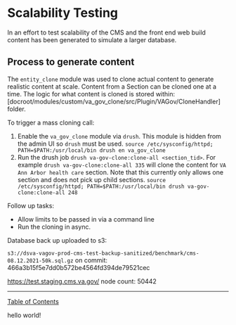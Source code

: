 # Scalability Testing

In an effort to test scalability of the CMS and the front end web build content has been generated to simulate a larger database.

## Process to generate content

The `entity_clone` module was used to clone actual content to generate realistic content at scale.  Content from a Section can be cloned one at a time.  The logic for what content is cloned is stored within: [docroot/modules/custom/va_gov_clone/src/Plugin/VAGov/CloneHandler] folder.

To trigger a mass cloning call:
1. Enable the `va_gov_clone` module via `drush`.  This module is hidden from the admin UI so `drush` must be used.
  `source /etc/sysconfig/httpd; PATH=$PATH:/usr/local/bin drush en va_gov_clone`
2. Run the drush job `drush va-gov-clone:clone-all <section_tid>`.  For example `drush va-gov-clone:clone-all 335` will clone the content for `VA Ann Arbor health care` section.  Note that this currently only allows one section and does not pick up child sections.
  `source /etc/sysconfig/httpd; PATH=$PATH:/usr/local/bin drush va-gov-clone:clone-all 248`

Follow up tasks:
* Allow limits to be passed in via a command line
* Run the cloning in async.

Database back up uploaded to s3:

`s3://dsva-vagov-prod-cms-test-backup-sanitized/benchmark/cms-08.12.2021-50k.sql.gz`
on commit: 466a3b15f5e7dd0b572be4564fd394de79521cec

https://test.staging.cms.va.gov/
node count: 50442

----

[Table of Contents](../README.md)

hello world!
